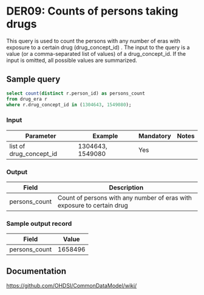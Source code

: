 # DER09: Counts of persons taking drugs

This query is used to count the persons with any number of eras with exposure to a certain drug (drug_concept_id) . The input to the query is a value (or a comma-separated list of values) of a drug_concept_id. If the input is omitted, all possible values are summarized.

## Sample query
```sql
select count(distinct r.person_id) as persons_count
from drug_era r
where r.drug_concept_id in (1304643, 1549080);
```

### Input

| Parameter |  Example |  Mandatory |  Notes |
| --- | --- | --- | --- |
| list of drug_concept_id | 1304643, 1549080 | Yes |   |

### Output

|  Field |  Description |
| --- | --- |
| persons_count |  Count of persons with any number of eras with exposure to certain drug |

### Sample output record

|  Field |  Value |
| --- | --- |
| persons_count |  1658496 |



## Documentation
https://github.com/OHDSI/CommonDataModel/wiki/
